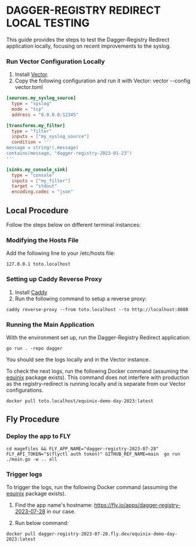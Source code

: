 # DAGGER-REGISTRY REDIRECT LOCAL TESTING

This guide provides the steps to test the Dagger-Registry Redirect application locally, focusing on recent improvements to the syslog.

### Run Vector Configuration Locally

1. Install [Vector]((https://vector.dev/docs/setup/installation/)).
2. Copy the following configuration and run it with Vector: vector --config vector.toml

```toml file=vector.toml
[sources.my_syslog_source]
  type = "syslog"
  mode = "tcp"
  address = "0.0.0.0:12345"

[transforms.my_filter]
  type = "filter"
  inputs = ["my_syslog_source"]
  condition = '''
message = string!(.message)
contains(message, "dagger-registry-2023-01-23")
'''

[sinks.my_console_sink]
  type = "console"
  inputs = ["my_filter"]
  target = "stdout"
  encoding.codec = "json"
```


## Local Procedure

Follow the steps below on different terminal instances:

### Modifying the Hosts File

Add the following line to your /etc/hosts file:

```shell
127.0.0.1 toto.localhost 
```

### Setting up Caddy Reverse Proxy

1. Install [Caddy](https://caddyserver.com/docs/install)
2. Run the following command to setup a reverse proxy:

```shell
caddy reverse-proxy --from toto.localhost --to http://localhost:8080
```

### Running the Main Application

With the environment set up, run the Dagger-Registry Redirect application:

```shell
go run . -repo dagger
```

You should see the logs locally and in the Vector instance.

To check the next logs, run the following Docker command (assuming the [equinix](https://github.com/orgs/dagger/packages/container/package/equinix-demo-day-2023) package exists). This command does not interfere with production as the registry-redirect is running locally and is separate from our Vector configurations.

```shell
docker pull toto.localhost/equinix-demo-day-2023:latest
```

## Fly Procedure

### Deploy the app to FLY
```shell
cd magefiles && FLY_APP_NAME="dagger-registry-2023-07-28" FLY_API_TOKEN="$(flyctl auth token)" GITHUB_REF_NAME=main  go run ./main.go -w .. all
```

### Trigger logs

To trigger the logs, run the following Docker command (assuming the [equinix](https://github.com/orgs/dagger/packages/container/package/equinix-demo-day-2023) package exists).

1. Find the app name's hostname: https://fly.io/apps/dagger-registry-2023-07-28 in our case.

2. Run below command:

```shell
docker pull dagger-registry-2023-07-28.fly.dev/equinix-demo-day-2023:latest
```